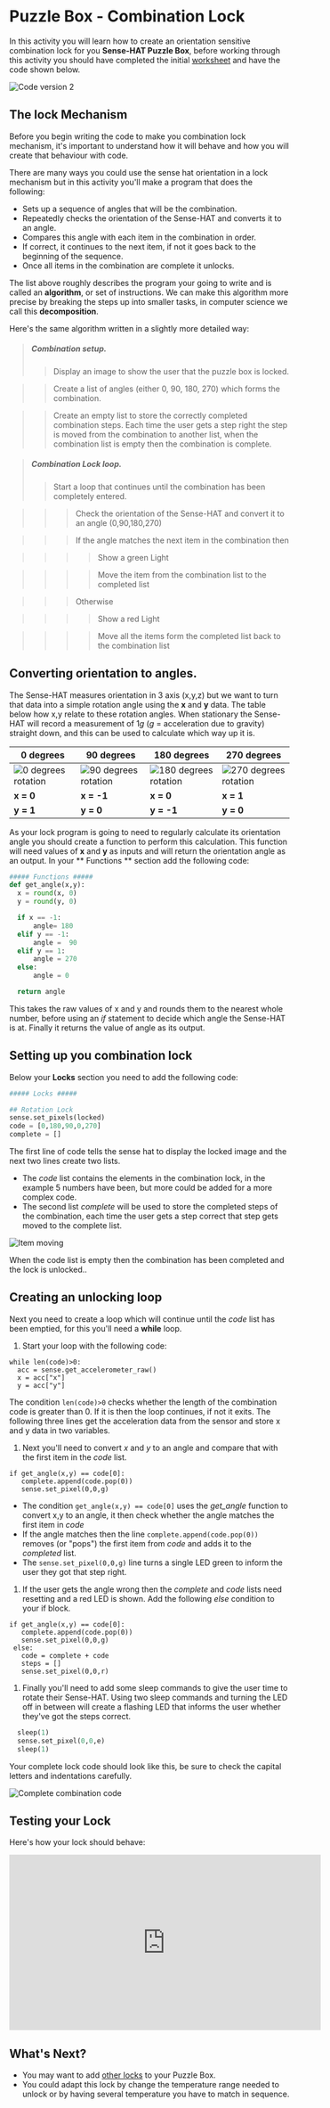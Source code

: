 # Puzzle Box - Combination Lock
In this activity you will learn how to create an orientation sensitive combination lock for you **Sense-HAT Puzzle Box**, before working through this activity you should have completed the initial [worksheet](worksheet.md) and have the code shown below.

![Code version 2](images/code2.png)

## The lock Mechanism
Before you begin writing the code to make you combination lock mechanism, it's important to understand how it will behave and how you will create that behaviour with code.

There are many ways you could use the sense hat orientation in a lock mechanism but in this activity you'll make a program that does the following:

  - Sets up a sequence of angles that will be the combination.
  - Repeatedly checks the orientation of the Sense-HAT and converts it to an angle.
  - Compares this angle with each item in the combination in order.
  - If correct, it continues to the next item, if not it goes back to the beginning of the sequence.
  - Once all items in the combination are complete it unlocks.

The list above roughly describes the program your going to write and is called an **algorithm**, or set of instructions. We can make this algorithm more precise by breaking the steps up into smaller tasks, in computer science we call this **decomposition**.

Here's the same algorithm written in a slightly more detailed way:

> ##### Combination setup.  
> > Display an image to show the user that the puzzle box is locked.

> > Create a list of angles (either 0, 90, 180, 270) which forms the combination.  

> > Create an empty list to store the correctly completed combination steps. Each time the user gets a step right the step is moved from the combination to another list, when the combination list is empty then the combination is complete.  

> ##### Combination Lock loop.  
> > Start a loop that continues until the combination has been completely entered.  

> > > Check the orientation of the Sense-HAT and convert it to an angle (0,90,180,270)  

> > > If the angle matches the next item in the combination then  

> > > > Show a green Light  

> > > > Move the item from the combination list to the completed list  

> > > Otherwise  

> > > > Show a red Light  

> > > > Move all the items form the completed list back to the combination list  


## Converting orientation to angles.
The Sense-HAT measures orientation in 3 axis (x,y,z) but we want to turn that data into a simple rotation angle using the **x** and **y** data. The table below how x,y relate to these rotation angles. When stationary the Sense-HAT will record a measurement of 1*g* (*g* = acceleration due to gravity) straight down, and this can be used to calculate which way up it is.

|  0 degrees | 90 degrees  | 180 degrees | 270 degrees |
| - | - | - | - |
| ![0 degrees rotation](images/sense0.png) | ![90 degrees rotation](images/sense90.png) | ![180 degrees rotation](images/sense180.png) | ![270 degrees rotation](images/sense270.png) |
| **x = 0** | **x = -1** | **x = 0** | **x = 1** |
| **y = 1** | **y = 0** | **y = -1** | **y = 0** |

As your lock program is going to need to regularly calculate its orientation angle you should create a function to perform this calculation. This function will need values of **x** and **y** as inputs and will return the orientation angle as an output. In your ** Functions ** section add the following code:

```python
##### Functions #####
def get_angle(x,y):
  x = round(x, 0)
  y = round(y, 0)

  if x == -1:
      angle= 180
  elif y == -1:
      angle =  90
  elif y == 1:
      angle = 270
  else:
      angle = 0

  return angle
```

This takes the raw values of x and y and rounds them to the nearest whole number, before using an *if* statement to decide which angle the Sense-HAT is at. Finally it returns the value of angle as its output.

## Setting up you combination lock
Below your **Locks** section you need to add the following code:

```python
##### Locks #####

## Rotation Lock
sense.set_pixels(locked)
code = [0,180,90,0,270]
complete = []
```

The first line of code tells the sense hat to display the locked image and the next two lines create two lists.
- The *code* list contains the elements in the combination lock, in the example 5 numbers have been, but more could be added for a more complex code.
- The second list *complete* will be used to store the completed steps of the combination, each time the user gets a step correct that step gets moved to the complete list.

![Item moving](images/list-move.png)

When the code list is empty then the combination has been completed and the lock is unlocked..

## Creating an unlocking loop

Next you need to create a loop which will continue until the *code* list has been emptied, for this you'll need a **while** loop.

1. Start your loop with the following code:

  ```python3
  while len(code)>0:
    acc = sense.get_accelerometer_raw()
    x = acc["x"]
    y = acc["y"]
  ```

  The condition `len(code)>0` checks whether the length of the combination code is greater than 0. If it is then the loop continues, if not it exits.
  The following three lines get the acceleration data from the sensor and store x and y data in two variables.

1. Next you'll need to convert *x* and *y* to an angle and compare that with the first item in the *code* list.

  ```python3
  if get_angle(x,y) == code[0]:
     complete.append(code.pop(0))
     sense.set_pixel(0,0,g)
  ```

  - The condition `get_angle(x,y) == code[0]` uses the *get_angle* function to convert x,y to an angle, it then check whether the angle matches the first item in *code*
  - If the angle matches then the line `complete.append(code.pop(0))` removes (or "pops") the first item from *code* and adds it to the *completed* list.
  - The `sense.set_pixel(0,0,g)` line turns a single LED green to inform the user they got that step right.

1. If the user gets the angle wrong then the *complete* and *code* lists need resetting and a red LED is shown. Add the following *else* condition to your if block.

```python3
if get_angle(x,y) == code[0]:
   complete.append(code.pop(0))
   sense.set_pixel(0,0,g)
 else:
   code = complete + code
   steps = []
   sense.set_pixel(0,0,r)
   ```

1. Finally you'll need to add some sleep commands to give the user time to rotate their Sense-HAT. Using two sleep commands and turning the LED off in between will create a flashing LED that informs the user whether they've got the steps correct.

```python
  sleep(1)
  sense.set_pixel(0,0,e)
  sleep(1)
```

Your complete lock code should look like this, be sure to check the capital letters and indentations carefully.

![Complete combination code](images/combination_code.png)

## Testing your Lock
Here's how your lock should behave:

<iframe width="560" height="315" src="https://www.youtube.com/embed/RnWAOWRMkIQ" frameborder="0" allowfullscreen></iframe>

## What's Next?
- You may want to add [other locks](worksheet.md) to your Puzzle Box.
- You could adapt this lock by change the temperature range needed to unlock or by having several temperature you have to match in sequence.
